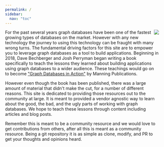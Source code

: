 ```yaml
---
permalink: /
sidebar:
  nav: "toc"
---
```

<img align="right" src="assets/../../_site/assets/images/Bechberger-GD-HI.png">

For the past several years graph databases have been one of the fastest growing types of databases on the market.  However with any new technology the journey to using this technology can be fraught with many wrong turns. The fundamental driving factors for this site are to empower you to leverage graph databases as a tool to build applications. Beginning in 2018, Dave Bechberger and Josh Perryman began writing a book specifically to teach the lessons they learned about building applications using graph databases to a wider audience.  These teachings would go on to become ["Graph Databases in Action"](https://www.manning.com/books/graph-databases-in-action?a_aid=bechberger) by Manning Publications.  


However even though the book has been published, there was a large amount of material that didn't make the cut, for a number of different reasons.  This site is dedicated to providing those resources out to the community at large.  It is meant to provided a vendor agnostic way to learn about the good, the bad, and the ugly parts of working with graph databases.  We hope to teach these lessons through content including articles and blog posts.  

Remember this is meant to be a community resource and we would love to get contributions from others, after all this is meant as a community resource.  Being a git repository it is as simple as clone, modify, and PR to get your thoughts and opinions heard.